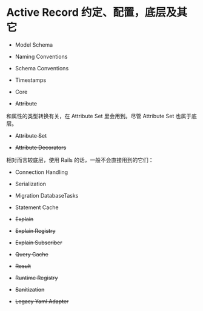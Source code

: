 # Active Record 约定、配置，底层及其它

- Model Schema

- Naming Conventions

- Schema Conventions

- Timestamps

- Core

- ~~Attribute~~

和属性的类型转换有关，在 Attribute Set 里会用到。尽管 Attribute Set 也属于底层。

- ~~Attribute Set~~

- ~~Attribute Decorators~~

相对而言较底层，使用 Rails 的话，一般不会直接用到的它们：

- Connection Handling

- Serialization

- Migration DatabaseTasks

- Statement Cache

- ~~Explain~~

- ~~Explain Registry~~

- ~~Explain Subscriber~~

- ~~Query Cache~~

- ~~Result~~

- ~~Runtime Registry~~

- ~~Sanitization~~

- ~~Legacy Yaml Adapter~~